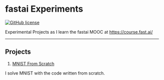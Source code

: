 # fastai Experiments
[![GitHub license](https://img.shields.io/github/license/jimmiemunyi/fastai-experiments)](https://github.com/jimmiemunyi/fastai-experiments/blob/main/LICENSE)


Experimental Projects as I learn the fastai MOOC at https://course.fast.ai/

<hr>


## Projects


1. [MNIST From Scratch](https://github.com/jimmiemunyi/fastai-experiments/blob/main/notebooks/MNIST_From_Scratch.ipynb)

I solve MNIST with the code written from scratch.
